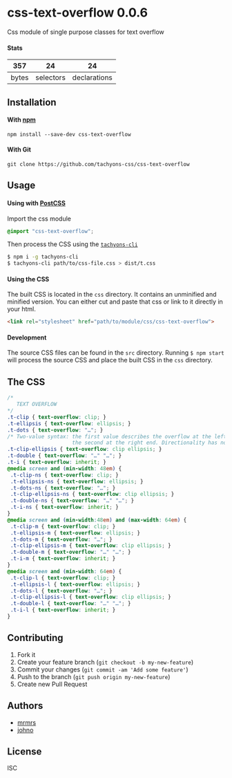 # css-text-overflow 0.0.6

Css module of single purpose classes for text overflow

#### Stats

357 | 24 | 24
---|---|---
bytes | selectors | declarations

## Installation

#### With [npm](https://npmjs.com)

```
npm install --save-dev css-text-overflow
```

#### With Git

```
git clone https://github.com/tachyons-css/css-text-overflow
```

## Usage

#### Using with [PostCSS](https://github.com/postcss/postcss)

Import the css module

```css
@import "css-text-overflow";
```

Then process the CSS using the [`tachyons-cli`](https://github.com/tachyons-css/tachyons-cli)

```sh
$ npm i -g tachyons-cli
$ tachyons-cli path/to/css-file.css > dist/t.css
```

#### Using the CSS

The built CSS is located in the `css` directory. It contains an unminified and minified version.
You can either cut and paste that css or link to it directly in your html.

```html
<link rel="stylesheet" href="path/to/module/css/css-text-overflow">
```

#### Development

The source CSS files can be found in the `src` directory.
Running `$ npm start` will process the source CSS and place the built CSS in the `css` directory.

## The CSS

```css
/*
   TEXT OVERFLOW
*/
.t-clip { text-overflow: clip; }
.t-ellipsis { text-overflow: ellipsis; }
.t-dots { text-overflow: "…"; }
/* Two-value syntax: the first value describes the overflow at the left end of the line,
                     the second at the right end. Directionality has no influence */
.t-clip-ellipsis { text-overflow: clip ellipsis; }
.t-double { text-overflow: "…" "…"; }
.t-i { text-overflow: inherit; }
@media screen and (min-width: 48em) {
 .t-clip-ns { text-overflow: clip; }
 .t-ellipsis-ns { text-overflow: ellipsis; }
 .t-dots-ns { text-overflow: "…"; }
 .t-clip-ellipsis-ns { text-overflow: clip ellipsis; }
 .t-double-ns { text-overflow: "…" "…"; }
 .t-i-ns { text-overflow: inherit; }
}
@media screen and (min-width:48em) and (max-width: 64em) {
 .t-clip-m { text-overflow: clip; }
 .t-ellipsis-m { text-overflow: ellipsis; }
 .t-dots-m { text-overflow: "…"; }
 .t-clip-ellipsis-m { text-overflow: clip ellipsis; }
 .t-double-m { text-overflow: "…" "…"; }
 .t-i-m { text-overflow: inherit; }
}
@media screen and (min-width: 64em) {
 .t-clip-l { text-overflow: clip; }
 .t-ellipsis-l { text-overflow: ellipsis; }
 .t-dots-l { text-overflow: "…"; }
 .t-clip-ellipsis-l { text-overflow: clip ellipsis; }
 .t-double-l { text-overflow: "…" "…"; }
 .t-i-l { text-overflow: inherit; }
}
```

## Contributing

1. Fork it
2. Create your feature branch (`git checkout -b my-new-feature`)
3. Commit your changes (`git commit -am 'Add some feature'`)
4. Push to the branch (`git push origin my-new-feature`)
5. Create new Pull Request

## Authors

* [mrmrs](http://mrmrs.io)
* [johno](http://johnotander.com)

## License

ISC
